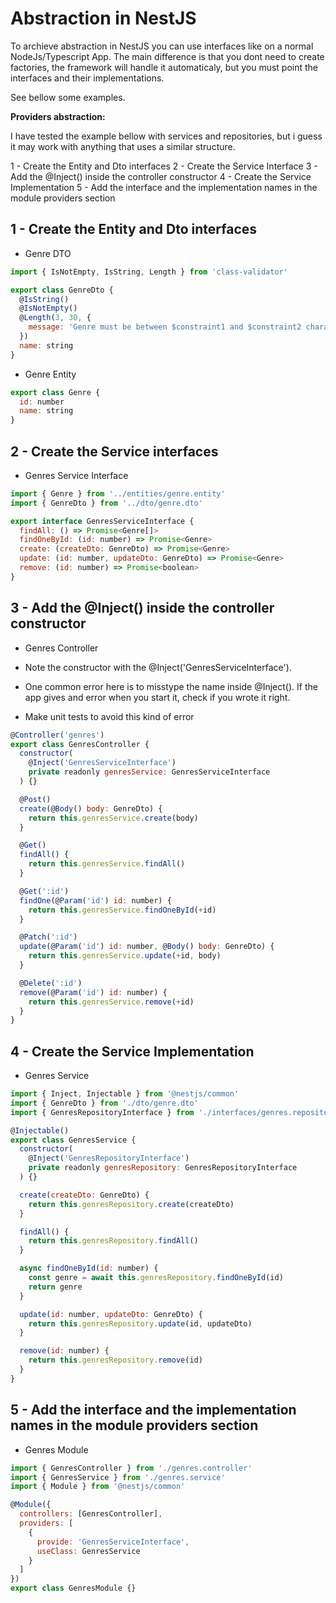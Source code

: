 # Abstraction in NestJS

To archieve abstraction in NestJS you can use interfaces like on a normal NodeJs/Typescript App. The main difference is that you dont need to create factories, the framework will handle it automaticaly, but you must point the interfaces and their implementations.

See bellow some examples.

**Providers abstraction:**

I have tested the example bellow with services and repositories, but i guess it may work with anything that uses a similar structure.

1 - Create the Entity and Dto interfaces
2 - Create the Service Interface
3 - Add the @Inject() inside the controller constructor
4 - Create the Service Implementation
5 - Add the interface and the implementation names in the module providers section

## 1 - Create the Entity and Dto interfaces 

- Genre DTO

```javascript
import { IsNotEmpty, IsString, Length } from 'class-validator'

export class GenreDto {
  @IsString()
  @IsNotEmpty()
  @Length(3, 30, {
    message: 'Genre must be between $constraint1 and $constraint2 characters.'
  })
  name: string
}
```

- Genre Entity

```javascript
export class Genre {
  id: number
  name: string
}
```
## 2 - Create the Service interfaces 

- Genres Service Interface

```javascript
import { Genre } from '../entities/genre.entity'
import { GenreDto } from '../dto/genre.dto'

export interface GenresServiceInterface {
  findAll: () => Promise<Genre[]>
  findOneById: (id: number) => Promise<Genre>
  create: (createDto: GenreDto) => Promise<Genre>
  update: (id: number, updateDto: GenreDto) => Promise<Genre>
  remove: (id: number) => Promise<boolean>
}
```

## 3 - Add the @Inject() inside the controller constructor

- Genres Controller

- Note the constructor with the @Inject('GenresServiceInterface'). 
- One common error here is to misstype the name inside @Inject(). If the app gives and error when you start it, check if you wrote it right. 
- Make unit tests to avoid this kind of error

```javascript
@Controller('genres')
export class GenresController {
  constructor(
    @Inject('GenresServiceInterface')
    private readonly genresService: GenresServiceInterface
  ) {}

  @Post()
  create(@Body() body: GenreDto) {
    return this.genresService.create(body)
  }

  @Get()
  findAll() {
    return this.genresService.findAll()
  }

  @Get(':id')
  findOne(@Param('id') id: number) {
    return this.genresService.findOneById(+id)
  }

  @Patch(':id')
  update(@Param('id') id: number, @Body() body: GenreDto) {
    return this.genresService.update(+id, body)
  }

  @Delete(':id')
  remove(@Param('id') id: number) {
    return this.genresService.remove(+id)
  }
}
```

## 4 - Create the Service Implementation

- Genres Service

```javascript
import { Inject, Injectable } from '@nestjs/common'
import { GenreDto } from './dto/genre.dto'
import { GenresRepositoryInterface } from './interfaces/genres.repository.interface'

@Injectable()
export class GenresService {
  constructor(
    @Inject('GenresRepositoryInterface')
    private readonly genresRepository: GenresRepositoryInterface
  ) {}

  create(createDto: GenreDto) {
    return this.genresRepository.create(createDto)
  }

  findAll() {
    return this.genresRepository.findAll()
  }

  async findOneById(id: number) {
    const genre = await this.genresRepository.findOneById(id)
    return genre
  }

  update(id: number, updateDto: GenreDto) {
    return this.genresRepository.update(id, updateDto)
  }

  remove(id: number) {
    return this.genresRepository.remove(id)
  }
}
```

## 5 - Add the interface and the implementation names in the module providers section

- Genres Module

```javascript
import { GenresController } from './genres.controller'
import { GenresService } from './genres.service'
import { Module } from '@nestjs/common'

@Module({
  controllers: [GenresController],
  providers: [
    {
      provide: 'GenresServiceInterface',
      useClass: GenresService
    }
  ]
})
export class GenresModule {}
```